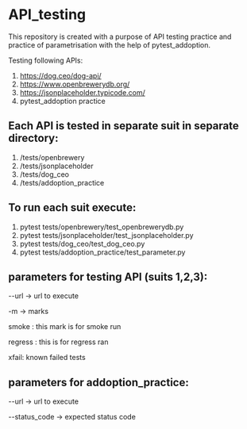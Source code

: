 <h1>API_testing</h1>

This repository is created with a purpose of API testing practice and practice of parametrisation with the help
of pytest_addoption.

Testing following APIs:

1) https://dog.ceo/dog-api/
2) https://www.openbrewerydb.org/
3) https://jsonplaceholder.typicode.com/
4) pytest_addoption practice

<h2>Each API is tested in separate suit in separate directory:</h2>

1) /tests/openbrewery
2) /tests/jsonplaceholder
3) /tests/dog_ceo
4) /tests/addoption_practice

<h2>To run each suit execute:</h2>

1) pytest tests/openbrewery/test_openbrewerydb.py
2) pytest tests/jsonplaceholder/test_jsonplaceholder.py
3) pytest tests/dog_ceo/test_dog_ceo.py
4) pytest tests/addoption_practice/test_parameter.py

<h2>parameters for testing API (suits 1,2,3):</h2>
<p>--url -> url to execute</p>
<p>-m -> marks</p>
<p>smoke : this mark is for smoke run</p>
<p>regress : this is for regress ran</p>
<p>xfail: known failed tests</p>


<h2>parameters for addoption_practice:</h2>
<p>--url -> url to execute</p>
<p>--status_code -> expected status code</p>
